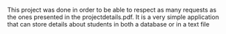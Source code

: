 This project was done in order to be able to respect as many requests as the ones presented in the projectdetails.pdf. It is a very simple application that can store details about students in both a database or in a text file
